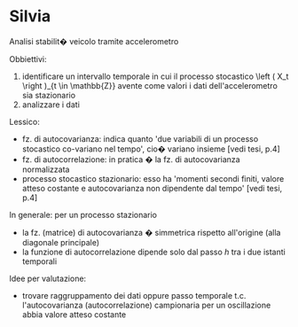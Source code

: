 # Silvia
Analisi stabilit� veicolo tramite accelerometro

Obbiettivi: 
1) identificare un intervallo temporale in cui il processo stocastico \left ( X_t \right )_{t \in \mathbb{Z}} avente come valori i dati dell'accelerometro sia stazionario
2) analizzare i dati

Lessico: 
- fz. di autocovarianza: indica quanto 'due variabili di un processo stocastico co-variano nel tempo', cio� variano insieme [vedi tesi, p.4]
- fz. di autocorrelazione: in pratica � la fz. di autocovarianza normalizzata
- processo stocastico stazionario: esso ha 'momenti secondi finiti, valore atteso costante e autocovarianza non dipendente dal tempo' [vedi tesi, p.4]

In generale: per un processo stazionario
- la fz. (matrice) di autocovarianza � simmetrica rispetto all'origine (alla diagonale principale)
- la funzione di autocorrelazione dipende solo dal passo $h$ tra i due istanti temporali

Idee per valutazione: 
- trovare raggruppamento dei dati oppure passo temporale t.c. l'autocovarianza (autocorrelazione) campionaria per un oscillazione abbia valore atteso costante
